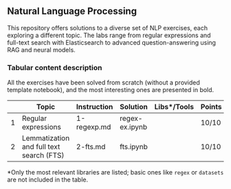## Natural Language Processing

This repository offers solutions to a diverse set of NLP exercises, each exploring a different topic. The labs range from regular expressions and full-text search with Elasticsearch to advanced question-answering using RAG and neural models.

### Tabular content description
All the exercises have been solved from scratch (without a provided template notebook), and the most interesting ones are presented in bold.


|   | Topic                                    | Instruction | Solution       | Libs*/Tools | Points |
|---|------------------------------------------|-------------|----------------|-------------|--------|
| 1 | Regular expressions                      | 1-regexp.md | regex-ex.ipynb |             | 10/10  |
| 2 | Lemmatization and full text search (FTS) | 2-fts.md    | fts.ipynb      |             | 10/10  |

*Only the most relevant libraries are listed; basic ones like `regex` or `datasets` are not included in the table.